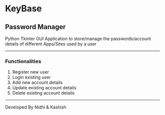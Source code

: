 # **KeyBase**

## Password Manager 
Python Tkinter GUI Application to store/manage the passwords/account details of different Apps/Sites used by a user

---

### **Functionalities**
1. Register new user
2. Login existing user
3. Add new account details
4. Update existing account details
5. Delete existing account details

---


Developed By Nidhi & Kashish
